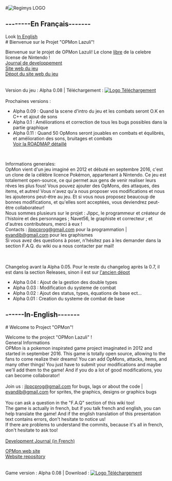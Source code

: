#![Regimys LOGO](https://raw.githubusercontent.com/jlppc/OpMon/master/Ressources/Autres/opmon_title.png)

<h2>--------En Français-------</h2>
Look <a href="#------in-english-------"> In English</a><br/>
# Bienvenue sur le Projet "OPMon Lazuli"!

Bienvenue sur le projet de OPMon Lazuli! Le clone <a href="https://github.com/jlppc/OpMon/wiki/FAQ">libre</a> de la celebre license de Nintendo !<br/>
<a href="https://github.com/jlppc/OpMon/wiki/Journal-du-developpement">Journal de developpement</a><br/>
<a href="http://opmon-game.ga">Site web du jeu</a><br/>
<a href="https://github.com/jlppc/Site-OpMon">Dépot du site web du jeu</a><br/><br/>
<br/>Version du jeu : Alpha 0.08 | Téléchargement : <a href="https://github.com/jlppc/OpMon/releases/download/alpha-v0.08/setup.exe"><img src="https://raw.githubusercontent.com/jlppc/OpMon/master/Ressources/Autres/version_logo.png" alt="Logo Téléchargement"></a><br/><br/>
Prochaines versions :<ul>

<li>Alpha 0.09 : Quand la scene d'intro du jeu et les combats seront O.K en C++ et ajout de sons</li>
<li>Alpha 0.1 : Améliorations et correction de tous les bugs possibles dans la partie graphique</li>
<li>Alpha 0.11 : Quand 50 OpMons seront jouables en combats et équlibrés, et amélioration des sons, bruitages et combats</li>
<a href="https://github.com/jlppc/OpMon/wiki/ROADMAP">Voir la ROADMAP détaillé</a><br/>
</ul>
<br/>


Informations generales:<br/>
OpMon vient d'un jeu imaginé en 2012 et débuté en septembre 2016, c'est un clone de la célèbre licence Pokémon, appartenant à Nintendo. 
Ce jeu est totalement open-source, ce qui permet aux gens de venir realiser leurs rêves les plus fous! 
Vous pouvez ajouter des OpMons, des attaques, des items, et autres! 
Vous n'avez qu'a nous proposer vos modifications et nous les ajouterons peut-être au jeu. 
Et si vous nous proposez beaucoup de bonnes modifications, et qu'elles sont acceptées, vous deviendrez peut-être collaborateur!<br/>
Nous sommes plusieurs sur le projet : Jlppc, le programmeur et créateur de l'histoire et des personnages ; Navet56, le graphiste et correcteur ; et d'autres contributeurs, merci à eux !<br/>
Contacts : jlppcprog@gmail.com pour la programmation | evandib@gmail.com pour les graphismes<br/>
Si vous avez des questions à poser, n'hésitez pas à les demander dans la section F.A.Q. du wiki ou a nous contacter par mail!<br/><br/><br/>

Changelog avant la Alpha 0.05. Pour le reste du changelog après la 0.7, il est dans la section Releases, sinon il est sur <a href="https://github.com/jlppc/Projet-Pokemon-Regimys">l'ancien dépot</a>
<ul>
<li>Alpha 0.04 : Ajout de la gestion des double types</li>
<li>Alpha 0.03 : Modification du systeme de combat</li>
<li>Alpha 0.02 : Ajout des status, types, équations de base ect...</li>
<li>Alpha 0.01 : Creation du systeme de combat de base</li>
</ul>
<h2>------In-English-------</h2>
# Welcome to Project "OPMon"!

Welcome to the project "OPMon Lazuli" !<br/>
General Informations<br/>
OPMon is a pokemon inspirated game project imaginated in 2012 and started in september 2016. This game is totally open source, allowing to the fans to come realize their dreams! You can add OpMons, attacks, items, and many other things! You just have to submit your modifications and maybe we'll add them to the game! And if you do a lot of good modifications, you can become collaborator!<br/><br/>
Join us : jlppcprog@gmail.com for bugs, lags or about the code | evandib@gmail.com for sprites, the graphics, designs or graphics bugs<br/><br/>
You can ask a question in the "F.A.Q" section of this wiki too!<br/>
The game is actually in french, but if you talk french and english, you can help translate the game! And if the english translation of this presentation text contains errors, don't hesitate to notice us!<br/>
If there are problems to understand the commits, because it's all in french, don't hesitate to ask too!<br/><br/>
<a href="https://github.com/jlppc/OpMon/wiki/Journal-du-developpement">Development Journal (in French) </a><br/>
<!--<a href="">Regimys Youtube Channel</a><br/>-->
<a href="http://opmon-game.ga">OPMon web site</a><br/>
<a href="https://github.com/jlppc/Site-OpMon">Website repository</a><br/><br/>
<br/>Game version : Alpha 0.08 | Download : <a href="https://github.com/jlppc/OpMon/releases/download/alpha-v0.08/setup.exe"><img src="https://raw.githubusercontent.com/jlppc/OpMon/master/Ressources/Autres/version_logo.png" alt="Logo Téléchargement"></a><br/><br/>


